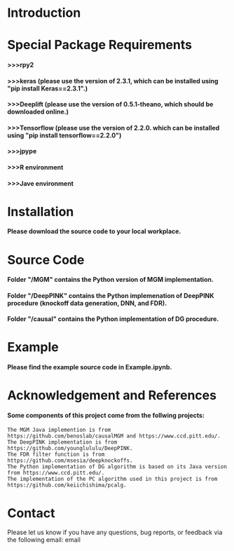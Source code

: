 
# Introduction

#### 

# Special Package Requirements

#### >>>rpy2
#### >>>keras (please use the version of 2.3.1, which can be installed using "pip install Keras==2.3.1".)
#### >>>Deeplift (please use the version of 0.5.1-theano, which should be downloaded online.)
#### >>>Tensorflow (please use the version of 2.2.0. which can be installed using "pip install tensorflow==2.2.0")
#### >>>jpype
#### >>>R environment
#### >>>Jave environment

# Installation

#### Please download the source code to your local workplace.

# Source Code 

#### Folder "/MGM" contains the Python version of MGM implementation.
#### Folder "/DeepPINK" contains the Python implemenation of DeepPINK procedure (knockoff data generation, DNN, and FDR).
#### Folder "/causal" contains the Python implementation of DG procedure.

# Example

#### Please find the example source code in Example.ipynb.

# Acknowledgement and References

#### Some components of this project come from the follwing projects:
    The MGM Java implemention is from https://github.com/benoslab/causalMGM and https://www.ccd.pitt.edu/.
    The DeepPINK implementation is from https://github.com/younglululu/DeepPINK.
    The FDR filter function is from https://github.com/msesia/deepknockoffs.
    The Python implementation of DG algorithm is based on its Java version from https://www.ccd.pitt.edu/.
    The implementation of the PC algorithm used in this project is from https://github.com/keiichishima/pcalg.

# Contact

Please let us know if you have any questions, bug reports, or feedback via the following email:
    email

